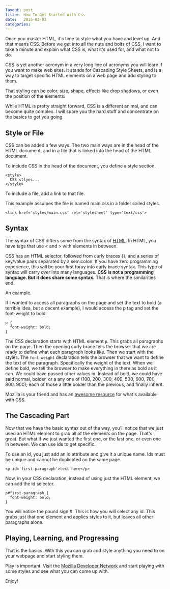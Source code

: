 ```yaml
---
layout: post
title:  How To Get Started With Css
date:   2015-02-03
categories:
---
```


Once you master HTML, it's time to style what you have and level up. And that means CSS. Before we get into all the nuts and bolts of CSS, I want to take a minute and explain what CSS is, what it's used for, and what not to do.

CSS is yet another acronym in a very long line of acronyms you will learn if you want to make web sites. It stands for Cascading Style Sheets, and is a way to target specific HTML elements on a web page and add styling to them.

That styling can be color, size, shape, effects like drop shadows, or even the position of the elements.

While HTML is pretty straight forward, CSS is a different animal, and can become quite complex. I will spare you the hard stuff and concentrate on the basics to get you going.


## Style or File
CSS can be added a few ways. The two main ways are in the head of the HTML document, and in a file that is linked into the head of the HTML document.

To include CSS in the head of the document, you define a style section.

    <style>
      CSS stlyes...
    </style>

To include a file, add a link to that file.

This example assumes the file is named main.css in a folder called styles.

    <link href='styles/main.css' rel='stylesheet' type='text/css'>


## Syntax
The syntax of CSS differs some from the syntax of [HTML](http://scottradcliff.com/post/getting_started_with_web_development). In HTML, you have tags that use < and > with elements in between.

CSS has an HTML selector, followed from curly braces {}, and a series of key/value pairs separated by a semicolon. If you have zero programming experience, this will be your first foray into curly brace syntax. This type of syntax will carry over into many languages. **CSS is not a programming language. But it does share some syntax.** That is where the similarities end.

An example.

If I wanted to access all paragraphs on the page and set the text to bold (a terrible idea, but a decent example), I would access the p tag and set the font-weight to bold.

    p {
      font-weight: bold;
    }

The CSS declaration starts with HTML element `p`. This grabs all paragraphs on the page. Then the opening curly brace tells the browser that we are ready to define what each paragraph looks like. Then we start with the styles. The `font-weight` declaration tells the browser that we want to define the text of the paragraph. Specifically the weight of the text. When we define bold, we tell the browser to make everything in there as bold as it can. We could have passed other values in. Instead of bold, we could have said normal, bolder, or a any one of (100, 200, 300, 400, 500, 600, 700, 800. 900); each of those a little bolder than the previous, and finally inherit.

Mozilla is your friend and has an [awesome resource](https://developer.mozilla.org/en-US/docs/Web/CSS) for what's available with CSS.

## The Cascading Part
Now that we have the basic syntax out of the way, you'll notice that we just used an HTML element to grab all of the elements on the page. That's great. But what if we just wanted the first one, or the last one, or even one in between. We can use ids to get specific.

To use an id, you just add an id attribute and give it a unique name. Ids must be unique and cannot be duplicated on the same page.

    <p id='first-paragraph'>text here</p>

Now, in your CSS declaration, instead of using just the HTML element, we can add the id selector.

    p#first-paragraph {
      font-weight: bold;
    }

You will notice the pound sign #. This is how you will select any id. This grabs just that one element and applies styles to it, but leaves all other paragraphs alone.

## Playing, Learning, and Progressing
That is the basics. With this you can grab and style anything you need to on your webpage and start styling them.

Play is important. Visit the [Mozilla Developer Network](https://developer.mozilla.org/en-US/docs/Web/CSS) and start playing with some styles and see what you can come up with.

Enjoy!

